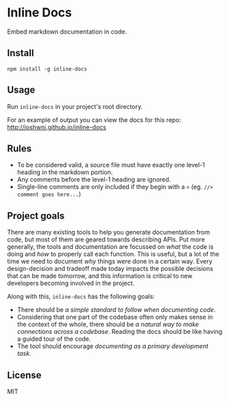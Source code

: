 Inline Docs
====

Embed markdown documentation in code.


Install
----

`npm install -g inline-docs`


Usage
----

Run `inline-docs` in your project's root directory.

For an example of output you can view the docs for this repo: <http://joshwnj.github.io/inline-docs>

Rules
----

- To be considered valid, a source file must have exactly one level-1 heading in the markdown portion.
- Any comments before the level-1 heading are ignored.
- Single-line comments are only included if they begin with a `>` (eg. `//> comment goes here...`)


Project goals
----

There are many existing tools to help you generate documentation from code, but most of them are geared towards describing APIs. Put more generally, the tools and documentation are focussed on _what_ the code is doing and _how_ to properly call each function. This is useful, but a lot of the time we need to document _why_ things were done in a certain way. Every design-decision and tradeoff made today impacts the possible decisions that can be made tomorrow, and this information is critical to new developers becoming involved in the project.

Along with this, `inline-docs` has the following goals:

- There should be _a simple standard to follow when documenting code_.
- Considering that one part of the codebase often only makes sense in the context of the whole, there should be _a natural way to make connections across a codebase_. Reading the docs should be like having a guided tour of the code.
- The tool should encourage _documenting as a primary development task_.


License
----

MIT
